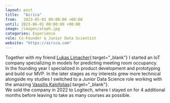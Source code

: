 ```yaml
---
layout: post
title:  "Airica"
from:   2023-05-01 00:00:00 +00:00
until: 2023-06-01 00:00:00 +00:00
image: /images/aleph.jpg
categories: Experience
role: Co-Founder & Junior Data Scientist
website: "https://airica.com"
---
```

Together with my friend [Lukas Limacher](https://www.linkedin.com/in/lukaslimacher/){:target="_blank"} I started an IoT company specializing in models for predicting meeting room occupancy.\
In the founding year I specialized in product development and prototyping and build our MVP. In the later stages as my interests grew more technical alongside my studies I switched to a Junior Data Science role working with the amazing [Vassilis Kalofolias](https://scholar.google.com/citations?user=Bz1RQ8MAAAAJ&hl=en){:target="_blank"}.\
We sold the company in 2022 to Logitech, where I stayed on for 4 additional months before leaving to take as many courses as possible.

